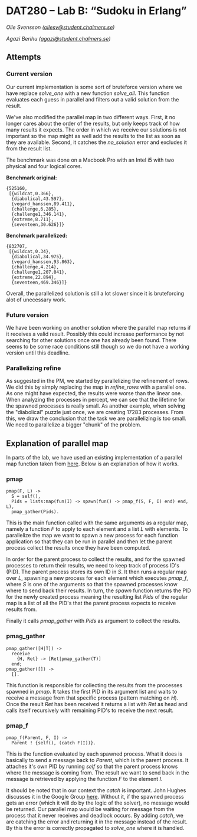 # DAT280 – Lab B: “Sudoku in Erlang”

*Olle Svensson (ollesv@student.chalmers.se)*

*Agazi Berihu (agazi@student.chalmers.se)*

## Attempts

### Current version
Our current implementation is some sort of bruteforce version where we have
replace *solve_one* with a new function *solve_all*. This function evaluates
each guess in parallel and filters out a valid solution from the result.

We've also modified the parallel map in two different ways. First, it no longer
cares about the order of the results, but only keeps track of how many results
it expects. The order in which we receive our solutions is not important so the
map might as well add the results to the list as soon as they are available.
Second, it catches the *no_solution* error and excludes it from the result list.

The benchmark was done on a Macbook Pro with an Intel i5 with two physical and
four logical cores.

**Benchmark original:**
```
{525160,
 [{wildcat,0.366},
  {diabolical,43.597},
  {vegard_hanssen,89.411},
  {challenge,6.285},
  {challenge1,346.141},
  {extreme,8.711},
  {seventeen,30.626}]}
```

**Benchmark parallelized:**
```
{832707,
 [{wildcat,0.34},
  {diabolical,34.975},
  {vegard_hanssen,93.863},
  {challenge,4.214},
  {challenge1,207.041},
  {extreme,22.894},
  {seventeen,469.346}]}
```

Overall, the parallelized solution is still a lot slower since it is
bruteforcing alot of unecessary work.

### Future version
We have been working on another solution where the parallel map returns if it
receives a valid result. Possibly this could increase performance by not
searching for other solutions once one has already been found. There seems to
be some race conditions still though so we do not have a working version until
this deadline.

### Parallelizing refine
As suggested in the PM, we started by parallelizing the refinement of rows. We
did this by simply replacing the map in *refine_rows* with a parallel one. As
one might have expected, the results were worse than the linear one. When
analyzing the processes in percept, we can see that the lifetime for the
spawned processes is really small. As another example, when solving the
"diabolical" puzzle just once, we are creating 17283 processes. From this, we
draw the conclusion that the task we are parallelizing is too small. We need to
parallelize a bigger "chunk" of the problem.


## Explanation of parallel map
In parts of the lab, we have used an existing implementation of a parallel map
function taken from [here](https://gist.github.com/nicklasos/c177478b972e74872b3b).
Below is an explanation of how it works.

### pmap
```
pmap(F, L) ->
  S = self(),
  Pids = lists:map(fun(I) -> spawn(fun() -> pmap_f(S, F, I) end) end, L),
  pmap_gather(Pids).
```

This is the main function called with the same arguments as a regular map,
namely a function *F* to apply to each element and a list *L* with elements. To
parallelize the map we want to spawn a new process for each function application
so that they can be run in parallel and then let the parent process collect
the results once they have been computed. 

In order for the parent process to collect the results, and for the spawned 
processes to return their results, we need to keep track of process ID's (PID). 
The parent process stores its own ID in *S*. It then runs a regular map over 
*L*, spawning a new process for each element which executes *pmap_f*, where *S* 
is one of the arguments so that the spawned processes know where to send back
their results. In turn, the *spawn* function returns the PID for the newly
created process meaning the resulting list *Pids* of the regular map is a list
of all the PID's that the parent process expects to receive results from.

Finally it calls *pmap_gather* with *Pids* as argument to collect the results.


### pmag_gather
```
pmap_gather([H|T]) ->
  receive
    {H, Ret} -> [Ret|pmap_gather(T)]
  end;
pmap_gather([]) ->
  [].
``` 
This function is responsible for collecting the results from the processes 
spawned in *pmap*. It takes the first PID in its argument list and waits to 
receive a message from that specific process (pattern matching on *H*).
Once the result *Ret* has been received it returns a list with *Ret* as head
and calls itself recursively with remaining PID's to receive the next result. 

### pmap_f
```
pmap_f(Parent, F, I) ->
  Parent ! {self(), (catch F(I))}.
```
This is the function evaluated by each spawned process. What it does is
basically to send a message back to *Parent*, which is the parent process. It
attaches it's own PID by running *self* so that the parent process knows where
the message is coming from. The result we want to send back in the message is
retrieved by applying the function *F* to the element *I*.

It should be noted that in our context the *catch* is important. John
Hughes discusses it in the Google Group 
[here](https://groups.google.com/forum/#!topic/pfp2017/L5x0C6h4HgM). Without it,
if the spawned process gets an error (which it will do by the logic of the 
solver), no message would be returned. Our parallel map would be waiting for
message from the process that it never receives and deadlock occurs. By
adding *catch*, we are catching the error and returning it in the message
instead of the result. By this the error is correctly propagated to
*solve_one* where it is handled.

